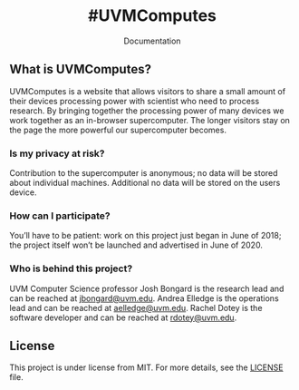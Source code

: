 <h1 align="center">#UVMComputes</h1>
<p align="center">Documentation</p>

## What is UVMComputes? ##

UVMComputes is a website that allows visitors to share a small amount of their devices processing power with scientist who need to process research. By bringing together the processing power of many devices we work together as an in-browser supercomputer. The longer visitors stay on the page the more powerful our supercomputer becomes.

### Is my privacy at risk? ###

Contribution to the supercomputer is anonymous; no data will be stored about individual machines. Additional no data will be stored on the users device.

### How can I participate? ###
You’ll have to be patient: work on this project just began in June of 2018; the project itself won’t be launched and advertised in June of 2020.

### Who is behind this project? ###

UVM Computer Science professor Josh Bongard is the research lead and can be reached at jbongard@uvm.edu. Andrea Elledge is the operations lead and can be reached at aelledge@uvm.edu. Rachel Dotey is the software developer and can be reached at rdotey@uvm.edu.

## License ##

This project is under license from MIT. For more details, see the [LICENSE](LICENSE.md) file.
